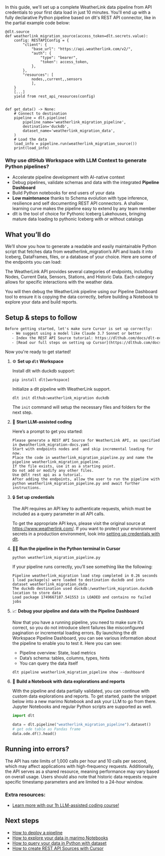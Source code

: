 In this guide, we'll set up a complete WeatherLink data pipeline from API credentials to your first data load in just 10 minutes. You'll end up with a fully declarative Python pipeline based on dlt's REST API connector, like in the partial example code below:

```python-outcome
@dlt.source
def weatherlink_migration_source(access_token=dlt.secrets.value):
    config: RESTAPIConfig = {
        "client": {
            "base_url": "https://api.weatherlink.com/v2/",
            "auth": {
                "type": "bearer",
                "token": access_token,
            },
        },
        "resources": [
            nodes,,current,,sensors
            ],
    }
    [...]
    yield from rest_api_resources(config)


def get_data() -> None:
    # Connect to destination
    pipeline = dlt.pipeline(
        pipeline_name='weatherlink_migration_pipeline',
        destination='duckdb',
        dataset_name='weatherlink_migration_data', 
    )
    # Load the data
    load_info = pipeline.run(weatherlink_migration_source())
    print(load_info) 
```

### Why use dltHub Workspace with LLM Context to generate Python pipelines?

- Accelerate pipeline development with AI-native context
- Debug pipelines, validate schemas and data with the integrated **Pipeline Dashboard**
- Build Python notebooks for end users of your data
- **Low maintenance** thanks to Schema evolution with type inference, resilience and self documenting REST API connectors. A shallow learning curve makes the pipeline easy to extend by any team member
- dlt is the tool of choice for Pythonic Iceberg Lakehouses, bringing mature data loading to pythonic Iceberg with or without catalogs

## What you’ll do

We’ll show you how to generate a readable and easily maintainable Python script that fetches data from weatherlink_migration’s API and loads it into Iceberg, DataFrames, files, or a database of your choice. Here are some of the endpoints you can load:

The WeatherLink API provides several categories of endpoints, including Nodes, Current Data, Sensors, Stations, and Historic Data. Each category allows for specific interactions with the weather data.

You will then debug the WeatherLink pipeline using our Pipeline Dashboard tool to ensure it is copying the data correctly, before building a Notebook to explore your data and build reports.

## Setup & steps to follow

```default
Before getting started, let's make sure Cursor is set up correctly:
   - We suggest using a model like Claude 3.7 Sonnet or better
   - Index the REST API Source tutorial: https://dlthub.com/docs/dlt-ecosystem/verified-sources/rest_api/ and add it to context as **@dlt rest api**
   - [Read our full steps on setting up Cursor](https://dlthub.com/docs/dlt-ecosystem/llm-tooling/cursor-restapi#23-configuring-cursor-with-documentation)
```

Now you're ready to get started!

1. ⚙️ **Set up `dlt` Workspace**
    
    Install dlt with duckdb support:
    ```shell
    pip install dlt[workspace]
    ```

    Initialize a dlt pipeline with WeatherLink support.
    ```shell
    dlt init dlthub:weatherlink_migration duckdb
    ```

    The `init` command will setup the necessary files and folders for the next step.
    
2. 🤠 **Start LLM-assisted coding**
    
    Here’s a prompt to get you started:
    
    ```prompt
    Please generate a REST API Source for WeatherLink API, as specified in @weatherlink_migration-docs.yaml 
    Start with endpoints nodes and  and skip incremental loading for now. 
    Place the code in weatherlink_migration_pipeline.py and name the pipeline weatherlink_migration_pipeline. 
    If the file exists, use it as a starting point. 
    Do not add or modify any other files. 
    Use @dlt rest api as a tutorial. 
    After adding the endpoints, allow the user to run the pipeline with python weatherlink_migration_pipeline.py and await further instructions.
    ```

    
3. 🔒 **Set up credentials** 
    
    The API requires an API key to authenticate requests, which must be included as a query parameter in all API calls.
    
    To get the appropriate API keys, please visit the original source at https://www.weatherlink.com/.
    If you want to protect your environment secrets in a production environment, look into [setting up credentials with dlt](https://dlthub.com/docs/walkthroughs/add_credentials).
    
4. 🏃‍♀️ **Run the pipeline in the Python terminal in Cursor**
    
    ```shell
    python weatherlink_migration_pipeline.py
    ```
    
    If your pipeline runs correctly, you’ll see something like the following:
    
    ```shell
    Pipeline weatherlink_migration load step completed in 0.26 seconds
    1 load package(s) were loaded to destination duckdb and into dataset weatherlink_migration_data
    The duckdb destination used duckdb:/weatherlink_migration.duckdb location to store data
    Load package 1749667187.541553 is LOADED and contains no failed jobs
    ```
    
5. 📈 **Debug your pipeline and data with the Pipeline Dashboard**

    Now that you have a running pipeline, you need to make sure it’s correct, so you do not introduce silent failures like misconfigured pagination or incremental loading errors. By launching the dlt Workspace Pipeline Dashboard, you can see various information about the pipeline to enable you to test it. Here you can see:
    - Pipeline overview: State, load metrics
    - Data’s schema: tables, columns, types, hints
    - You can query the data itself
    
    ```shell
    dlt pipeline weatherlink_migration_pipeline show --dashboard
    ```
    
6. 🐍 **Build a Notebook with data explorations and reports**

    With the pipeline and data partially validated, you can continue with custom data explorations and reports. To get started, paste the snippet below into a new marimo Notebook and ask your LLM to go from there. Jupyter Notebooks and regular Python scripts are supported as well.

    
    ```python
    import dlt

   data = dlt.pipeline("weatherlink_migration_pipeline").dataset()
   # get ode table as Pandas frame
   data.ode.df().head()
    ```

## Running into errors?

The API has rate limits of 1,000 calls per hour and 10 calls per second, which may affect applications with high-frequency requests. Additionally, the API serves as a shared resource, meaning performance may vary based on overall usage. Users should also note that historic data requests require specific timestamp parameters and are limited to a 24-hour window.

### Extra resources:

- [Learn more with our 1h LLM-assisted coding course!](https://www.youtube.com/watch?v=GGid70rnJuM)

## Next steps

- [How to deploy a pipeline](https://dlthub.com/docs/walkthroughs/deploy-a-pipeline)
- [How to explore your data in marimo Notebooks](https://dlthub.com/docs/general-usage/dataset-access/marimo)
- [How to query your data in Python with dataset](https://dlthub.com/docs/general-usage/dataset-access/dataset)
- [How to create REST API Sources with Cursor](https://dlthub.com/docs/dlt-ecosystem/llm-tooling/cursor-restapi)